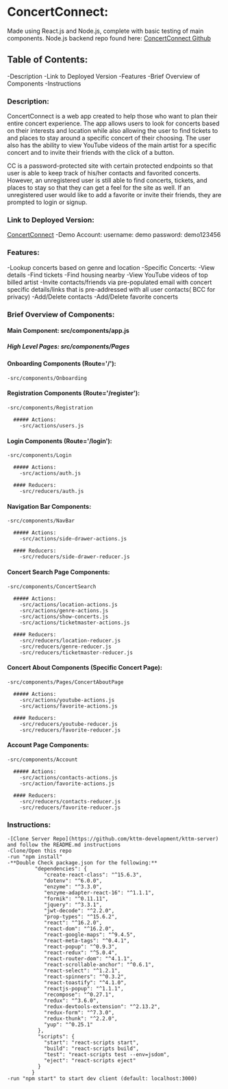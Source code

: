 # ConcertConnect:
Made using React.js and Node.js, complete with basic testing of main components.
Node.js backend repo found here: [ConcertConnect Github](https://github.com/kttm-development/kttm-server)

## Table of Contents:
-Description
-Link to Deployed Version
-Features
-Brief Overview of Components
-Instructions

### Description:
ConcertConnect is a web app created to help those who want to plan their entire concert experience.  The app allows users to look for concerts based on their interests and location while also allowing the user to find tickets to and places to stay around a specific concert of their choosing.  The user also has the ability to view YouTube videos of the main artist for a specific concert and to invite their friends with the click of a button.

CC is a password-protected site with certain protected endpoints so that user is able to keep track of his/her contacts and favorited concerts.  However, an unregistered user is still able to find concerts, tickets, and places to stay so that they can get a feel for the site as well.  If an unregistered user would like to add a favorite or invite their friends, they are prompted to login or signup.

### Link to Deployed Version:
[ConcertConnect](https://concertconnect-client.herokuapp.com/)
-Demo Account: username: demo password: demo123456

### Features:
  -Lookup concerts based on genre and location
  -Specific Concerts:
    -View details
    -Find tickets
    -Find housing nearby
    -View YouTube videos of top billed artist
    -Invite contacts/friends via pre-populated email with concert specific details/links that is pre-addressed with all user contacts( BCC for privacy)
  -Add/Delete contacts
  -Add/Delete favorite concerts

### Brief Overview of Components:

#### Main Component: src/components/app.js

##### High Level Pages: src/components/Pages

#### Onboarding Components (Route='/'):
    -src/components/Onboarding

#### Registration Components (Route='/register'):
    -src/components/Registration

      ##### Actions:
        -src/actions/users.js

#### Login Components (Route='/login'):
    -src/components/Login

      ##### Actions:
        -src/actions/auth.js

      #### Reducers:
        -src/reducers/auth.js

#### Navigation Bar Components:
    -src/components/NavBar

      ##### Actions:
        -src/actions/side-drawer-actions.js

      #### Reducers:
        -src/reducers/side-drawer-reducer.js

#### Concert Search Page Components:
    -src/components/ConcertSearch

      ##### Actions:
        -src/actions/location-actions.js
        -src/actions/genre-actions.js
        -src/actions/show-concerts.js
        -src/actions/ticketmaster-actions.js

      #### Reducers:
        -src/reducers/location-reducer.js
        -src/reducers/genre-reducer.js
        -src/reducers/ticketmaster-reducer.js

#### Concert About Components (Specific Concert Page):
    -src/components/Pages/ConcertAboutPage

      ##### Actions:
        -src/actions/youtube-actions.js
        -src/actions/favorite-actions.js

      #### Reducers:
        -src/reducers/youtube-reducer.js
        -src/reducers/favorite-reducer.js

#### Account Page Components:
    -src/components/Account

      ##### Actions:
        -src/actions/contacts-actions.js
        -src/action/favorite-actions.js

      #### Reducers:
        -src/reducers/contacts-reducer.js
        -src/reducers/favorite-reducer.js

### Instructions:
    -[Clone Server Repo](https://github.com/kttm-development/kttm-server) and follow the README.md instructions
    -Clone/Open this repo
    -run "npm install"
    -**Double Check package.json for the following:**
             "dependencies": {
                "create-react-class": "^15.6.3",
                "dotenv": "^6.0.0",
                "enzyme": "^3.3.0",
                "enzyme-adapter-react-16": "^1.1.1",
                "formik": "^0.11.11",
                "jquery": "^3.3.1",
                "jwt-decode": "^2.2.0",
                "prop-types": "^15.6.2",
                "react": "^16.2.0",
                "react-dom": "^16.2.0",
                "react-google-maps": "^9.4.5",
                "react-meta-tags": "^0.4.1",
                "react-popup": "^0.9.3",
                "react-redux": "^5.0.4",
                "react-router-dom": "^4.1.1",
                "react-scrollable-anchor": "^0.6.1",
                "react-select": "^1.2.1",
                "react-spinners": "^0.3.2",
                "react-toastify": "^4.1.0",
                "reactjs-popup": "^1.1.1",
                "recompose": "^0.27.1",
                "redux": "^3.6.0",
                "redux-devtools-extension": "^2.13.2",
                "redux-form": "^7.3.0",
                "redux-thunk": "^2.2.0",
                "yup": "^0.25.1"
              },
              "scripts": {
                "start": "react-scripts start",
                "build": "react-scripts build",
                "test": "react-scripts test --env=jsdom",
                "eject": "react-scripts eject"
              }
            }
    -run "npm start" to start dev client (default: localhost:3000)
    
